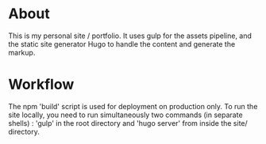 # About
This is my personal site / portfolio. It uses gulp for the assets pipeline, and the static site generator Hugo to handle the content and generate the markup.

# Workflow
The npm 'build' script is used for deployment on production only. To run the site locally, you need to run simultaneously two commands (in separate shells) : 'gulp' in the root directory and 'hugo server' from inside the site/ directory.
